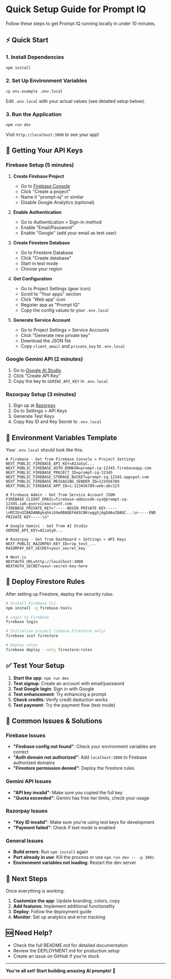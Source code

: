 # Quick Setup Guide for Prompt IQ

Follow these steps to get Prompt IQ running locally in under 10 minutes.

## ⚡ Quick Start

### 1. Install Dependencies
```bash
npm install
```

### 2. Set Up Environment Variables
```bash
cp env.example .env.local
```

Edit `.env.local` with your actual values (see detailed setup below).

### 3. Run the Application
```bash
npm run dev
```

Visit `http://localhost:3000` to see your app!

## 🔑 Getting Your API Keys

### Firebase Setup (5 minutes)

1. **Create Firebase Project**
   - Go to [Firebase Console](https://console.firebase.google.com/)
   - Click "Create a project"
   - Name it "prompt-iq" or similar
   - Disable Google Analytics (optional)

2. **Enable Authentication**
   - Go to Authentication > Sign-in method
   - Enable "Email/Password"
   - Enable "Google" (add your email as test user)

3. **Create Firestore Database**
   - Go to Firestore Database
   - Click "Create database"
   - Start in test mode
   - Choose your region

4. **Get Configuration**
   - Go to Project Settings (gear icon)
   - Scroll to "Your apps" section
   - Click "Web app" icon
   - Register app as "Prompt IQ"
   - Copy the config values to your `.env.local`

5. **Generate Service Account**
   - Go to Project Settings > Service Accounts
   - Click "Generate new private key"
   - Download the JSON file
   - Copy `client_email` and `private_key` to `.env.local`

### Google Gemini API (2 minutes)

1. Go to [Google AI Studio](https://makersuite.google.com/app/apikey)
2. Click "Create API Key"
3. Copy the key to `GEMINI_API_KEY` in `.env.local`

### Razorpay Setup (3 minutes)

1. Sign up at [Razorpay](https://razorpay.com/)
2. Go to Settings > API Keys
3. Generate Test Keys
4. Copy Key ID and Key Secret to `.env.local`

## 📝 Environment Variables Template

Your `.env.local` should look like this:

```env
# Firebase - Get from Firebase Console > Project Settings
NEXT_PUBLIC_FIREBASE_API_KEY=AIzaSyC...
NEXT_PUBLIC_FIREBASE_AUTH_DOMAIN=prompt-iq-12345.firebaseapp.com
NEXT_PUBLIC_FIREBASE_PROJECT_ID=prompt-iq-12345
NEXT_PUBLIC_FIREBASE_STORAGE_BUCKET=prompt-iq-12345.appspot.com
NEXT_PUBLIC_FIREBASE_MESSAGING_SENDER_ID=123456789
NEXT_PUBLIC_FIREBASE_APP_ID=1:123456789:web:abc123

# Firebase Admin - Get from Service Account JSON
FIREBASE_CLIENT_EMAIL=firebase-adminsdk-xyz@prompt-iq-12345.iam.gserviceaccount.com
FIREBASE_PRIVATE_KEY="-----BEGIN PRIVATE KEY-----\nMIIEvQIBADANBgkqhkiG9w0BAQEFAASCBKcwggSjAgEAAoIBAQC...\n-----END PRIVATE KEY-----\n"

# Google Gemini - Get from AI Studio
GEMINI_API_KEY=AIzaSyD...

# Razorpay - Get from Dashboard > Settings > API Keys
NEXT_PUBLIC_RAZORPAY_KEY_ID=rzp_test_...
RAZORPAY_KEY_SECRET=your_secret_key

# Next.js
NEXTAUTH_URL=http://localhost:3000
NEXTAUTH_SECRET=your-secret-key-here
```

## 🔧 Deploy Firestore Rules

After setting up Firestore, deploy the security rules:

```bash
# Install Firebase CLI
npm install -g firebase-tools

# Login to Firebase
firebase login

# Initialize project (choose Firestore only)
firebase init firestore

# Deploy rules
firebase deploy --only firestore:rules
```

## ✅ Test Your Setup

1. **Start the app**: `npm run dev`
2. **Test signup**: Create an account with email/password
3. **Test Google login**: Sign in with Google
4. **Test enhancement**: Try enhancing a prompt
5. **Check credits**: Verify credit deduction works
6. **Test payment**: Try the payment flow (test mode)

## 🚨 Common Issues & Solutions

### Firebase Issues
- **"Firebase config not found"**: Check your environment variables are correct
- **"Auth domain not authorized"**: Add `localhost:3000` to Firebase authorized domains
- **"Firestore permission denied"**: Deploy the firestore rules

### Gemini API Issues
- **"API key invalid"**: Make sure you copied the full key
- **"Quota exceeded"**: Gemini has free tier limits, check your usage

### Razorpay Issues
- **"Key ID invalid"**: Make sure you're using test keys for development
- **"Payment failed"**: Check if test mode is enabled

### General Issues
- **Build errors**: Run `npm install` again
- **Port already in use**: Kill the process or use `npm run dev -- -p 3001`
- **Environment variables not loading**: Restart the dev server

## 🎯 Next Steps

Once everything is working:

1. **Customize the app**: Update branding, colors, copy
2. **Add features**: Implement additional functionality
3. **Deploy**: Follow the deployment guide
4. **Monitor**: Set up analytics and error tracking

## 🆘 Need Help?

- Check the full README.md for detailed documentation
- Review the DEPLOYMENT.md for production setup
- Create an issue on GitHub if you're stuck

---

**You're all set! Start building amazing AI prompts! 🚀**
